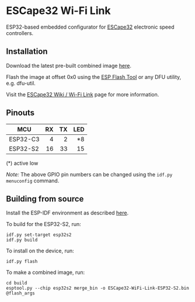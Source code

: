ESCape32 Wi-Fi Link
===================

ESP32-based embedded configurator for [ESCape32](https://github.com/neoxic/ESCape32) electronic speed controllers.


Installation
------------

Download the latest pre-built combined image [here](https://github.com/neoxic/ESCape32-WiFi-Link/releases).

Flash the image at offset 0x0 using the [ESP Flash Tool](https://www.espressif.com/en/support/download/other-tools) or any DFU utility, e.g. dfu-util.

Visit the [ESCape32 Wiki / Wi-Fi Link](https://github.com/neoxic/ESCape32/wiki/WiFiLink) page for more information.


Pinouts
-------

|    MCU   | RX | TX | LED |
|----------|---:|---:|----:|
| ESP32-C3 |  4 |  2 |  *8 |
| ESP32-S2 | 16 | 33 |  15 |

(*) active low

_Note:_ The above GPIO pin numbers can be changed using the `idf.py menuconfig` command.


Building from source
--------------------

Install the ESP-IDF environment as described [here](https://idf.espressif.com).

To build for the ESP32-S2, run:

```
idf.py set-target esp32s2
idf.py build
```

To install on the device, run:

```
idf.py flash
```

To make a combined image, run:

```
cd build
esptool.py --chip esp32s2 merge_bin -o ESCape32-WiFi-Link-ESP32-S2.bin @flash_args
```
